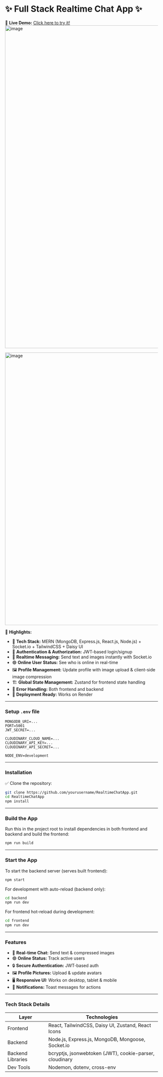 # ✨ Full Stack Realtime Chat App ✨

🔗 **Live Demo:** [Click here to try it!](https://chat-app-9wx4.onrender.com/)
<img width="1900" height="1061" alt="image" src="https://github.com/user-attachments/assets/c1f522bc-fb20-4ef5-8f8f-7c4245a3e9f1" />

<img width="1903" height="896" alt="image" src="https://github.com/user-attachments/assets/d4f46c71-1ed8-4f1c-863b-7c6d61374455" />


📌 **Highlights:**

* 🌟 **Tech Stack:** MERN (MongoDB, Express.js, React.js, Node.js) + Socket.io + TailwindCSS + Daisy UI
* 🔐 **Authentication & Authorization:** JWT-based login/signup
* 💬 **Realtime Messaging:** Send text and images instantly with Socket.io
* 🟢 **Online User Status:** See who is online in real-time
* 🖼️ **Profile Management:** Update profile with image upload & client-side image compression
* 🏗️ **Global State Management:** Zustand for frontend state handling
* 🐞 **Error Handling:** Both frontend and backend
* 🚀 **Deployment Ready:** Works on Render

---

### Setup `.env` file

```env
MONGODB_URI=...
PORT=5001
JWT_SECRET=...

CLOUDINARY_CLOUD_NAME=...
CLOUDINARY_API_KEY=...
CLOUDINARY_API_SECRET=...

NODE_ENV=development
```

---

### Installation

✅ Clone the repository:

```bash
git clone https://github.com/yourusername/RealtimeChatApp.git
cd RealtimeChatApp
npm install
```

---

### Build the App

Run this in the project root to install dependencies in both frontend and backend and build the frontend:

```bash
npm run build
```

---

### Start the App

To start the backend server (serves built frontend):

```bash
npm start
```

For development with auto-reload (backend only):

```bash
cd backend
npm run dev
```

For frontend hot-reload during development:

```bash
cd frontend
npm run dev
```

---

### Features

* 💬 **Real-time Chat:** Send text & compressed images
* 🟢 **Online Status:** Track active users
* 🔒 **Secure Authentication:** JWT-based auth
* 🖼️ **Profile Pictures:** Upload & update avatars
* 🖥️ **Responsive UI:** Works on desktop, tablet & mobile
* 📢 **Notifications:** Toast messages for actions

---

### Tech Stack Details

| Layer             | Technologies                                            |
| ----------------- | ------------------------------------------------------- |
| Frontend          | React, TailwindCSS, Daisy UI, Zustand, React Icons      |
| Backend           | Node.js, Express.js, MongoDB, Mongoose, Socket.io       |
| Backend Libraries | bcryptjs, jsonwebtoken (JWT), cookie-parser, cloudinary |
| Dev Tools         | Nodemon, dotenv, cross-env                              |
